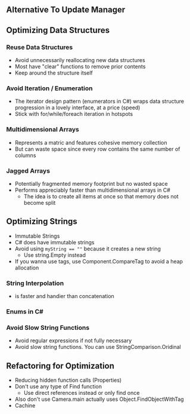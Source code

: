 
## Alternative To Update Manager

## Optimizing Data Structures

### Reuse Data Structures
- Avoid unnecessarily reallocating new data structures
- Most have "clear" functions to remove prior contents
- Keep around the structure itself

### Avoid Iteration / Enumeration
- The iterator design pattern (enumerators in C#) wraps data structure progression in a lovely interface, at a price (speed)
- Stick with for/while/foreach iteration in hotspots

### Multidimensional Arrays
- Represents a matric and features cohesive memory collection
- But can waste space since every row contains the same number of columns

### Jagged Arrays
- Potentially fragmented memory footprint but no wasted space
- Performs appreciably faster than multidimensional arrays in C#
	- The idea is to create all items at once so that memory does not become split
## Optimizing Strings
- Immutable Strings
- C# does have immutable strings
- Avoid using `myString == ""` because it creates a new string
	- Use string.Empty instead
- If you wanna use tags, use Component.CompareTag to avoid a heap allocation

### String Interpolation
- is faster and handier than concatenation

### Enums in C#

### Avoid Slow String Functions
- Avoid regular expressions if not fully necessary
- Avoid slow string functions. You can use StringComparison.Oridinal

## Refactoring for Optimization
- Reducing hidden function calls (Properties)
- Don't use any type of Find function
	- Use direct references instead or only find once
- Also don't use Camera.main actually uses Object.FindObjectWithTag
- Cachine 
